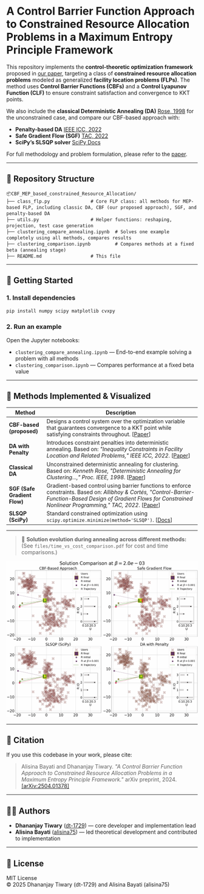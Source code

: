 # A Control Barrier Function Approach to Constrained Resource Allocation Problems in a Maximum Entropy Principle Framework

This repository implements the **control-theoretic optimization framework** proposed in [our paper](https://arxiv.org/abs/2504.01378), targeting a class of **constrained resource allocation problems** modeled as generalized **facility location problems (FLPs)**. The method uses **Control Barrier Functions (CBFs)** and a **Control Lyapunov Function (CLF)** to ensure constraint satisfaction and convergence to KKT points.

We also include the **classical Deterministic Annealing (DA)** [Rose, 1998](https://doi.org/10.1109/5.726788) for the unconstrained case, and compare our CBF-based approach with:

- **Penalty-based DA** [IEEE ICC, 2022](https://ieeexplore.ieee.org/document/10093253)
- **Safe Gradient Flow (SGF)** [TAC, 2022](https://ieeexplore.ieee.org/document/10224270)
- **SciPy’s SLSQP solver** [SciPy Docs](https://docs.scipy.org/doc/scipy/reference/generated/scipy.optimize.minimize.html)

For full methodology and problem formulation, please refer to the [paper](https://arxiv.org/abs/2504.01378).

---

## 📁 Repository Structure

```
📦CBF_MEP_based_constrained_Resource_Allocation/
├── class_flp.py               # Core FLP class: all methods for MEP-based FLP, including classic DA, CBF (our proposed approach), SGF, and penalty-based DA
├── utils.py                   # Helper functions: reshaping, projection, test case generation
├── clustering_compare_annealing.ipynb  # Solves one example completely using all methods, compares results
├── clustering_comparison.ipynb         # Compares methods at a fixed beta (annealing stage)
├── README.md                  # This file
```

---

## 🚀 Getting Started

### 1. Install dependencies

```bash
pip install numpy scipy matplotlib cvxpy
```

### 2. Run an example

Open the Jupyter notebooks:

- `clustering_compare_annealing.ipynb` — End-to-end example solving a problem with all methods
- `clustering_comparison.ipynb` — Compares performance at a fixed beta value

---

## 🧠 Methods Implemented & Visualized

| Method                       | Description                                                                                                                                                                                                                                                           |
| ---------------------------- | --------------------------------------------------------------------------------------------------------------------------------------------------------------------------------------------------------------------------------------------------------------------- |
| **CBF-based (proposed)**     | Designs a control system over the optimization variable that guarantees convergence to a KKT point while satisfying constraints throughout. [[Paper](https://arxiv.org/abs/2504.01378)]                                                                               |
| **DA with Penalty**               | Introduces constraint penalties into deterministic annealing. Based on: *"Inequality Constraints in Facility Location and Related Problems," IEEE ICC, 2022*. [[Paper](https://ieeexplore.ieee.org/abstract/document/10093253)]                                       |
| **Classical DA**             | Unconstrained deterministic annealing for clustering. Based on: *Kenneth Rose, "Deterministic Annealing for Clustering...," Proc. IEEE, 1998*. [[Paper](https://doi.org/10.1109/5.726788)]                                                                            |
| **SGF (Safe Gradient Flow)** | Gradient-based control using barrier functions to enforce constraints. Based on: *Allibhoy & Cortés, "Control-Barrier-Function-Based Design of Gradient Flows for Constrained Nonlinear Programming," TAC, 2022*. [[Paper](https://ieeexplore.ieee.org/document/10224270)] |
| **SLSQP (SciPy)**            | Standard constrained optimization using `scipy.optimize.minimize(method='SLSQP')`. [[Docs](https://docs.scipy.org/doc/scipy/reference/generated/scipy.optimize.minimize.html)]    

---

> 🎥 **Solution evolution during annealing across different methods:**  
> (See `files/time_vs_cost_comparison.pdf` for cost and time comparisons.)

![Solution Animation](files/solution_comparison%20(1).gif)


---

## 📝 Citation

If you use this codebase in your work, please cite:

> Alisina Bayati and Dhananjay Tiwary. *"A Control Barrier Function Approach to Constrained Resource Allocation Problems in a Maximum Entropy Principle Framework."* arXiv preprint, 2024. [[arXiv:2504.01378]](https://arxiv.org/abs/2504.01378)

---

## 👨‍💻 Authors

- **Dhananjay Tiwary** ([dt-1729](https://github.com/dt-1729)) — core developer and implementation lead  
- **Alisina Bayati** ([alisina75](https://github.com/alisina75)) — led theoretical development and contributed to implementation

---

## 📜 License

MIT License  
© 2025 Dhananjay Tiwary (dt-1729) and Alisina Bayati (alisina75)














